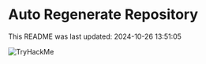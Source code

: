 # Auto Regenerate Repository

This README was last updated: 2024-10-26 13:51:05

 ![TryHackMe](https://tryhackme.com/badge/533634)